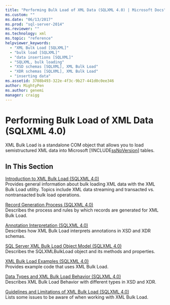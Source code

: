 ```yaml
---
title: "Performing Bulk Load of XML Data (SQLXML 4.0) | Microsoft Docs"
ms.custom: ""
ms.date: "06/13/2017"
ms.prod: "sql-server-2014"
ms.reviewer: ""
ms.technology: xml
ms.topic: "reference"
helpviewer_keywords: 
  - "XML Bulk Load [SQLXML]"
  - "bulk load [SQLXML]"
  - "data insertions [SQLXML]"
  - "SQLXML, bulk loading"
  - "XSD schemas [SQLXML], XML Bulk Load"
  - "XDR schemas [SQLXML], XML Bulk Load"
  - "inserting data"
ms.assetid: 3708b493-322e-4f3c-9b27-441d0c0ee346
author: MightyPen
ms.author: genemi
manager: craigg
---
```

# Performing Bulk Load of XML Data (SQLXML 4.0)
  XML Bulk Load is a standalone COM object that allows you to load semistructured XML data into Microsoft [!INCLUDE[ssNoVersion](../../../includes/ssnoversion-md.md)] tables.  
  
## In This Section  
 [Introduction to XML Bulk Load &#40;SQLXML 4.0&#41;](introduction-to-xml-bulk-load-sqlxml-4-0.md)  
 Provides general information about bulk loading XML data with the XML Bulk Load utility. Topics include XML data streaming and transacted vs. nontransacted bulk load operations.  
  
 [Record Generation Process &#40;SQLXML 4.0&#41;](record-generation-process-sqlxml-4-0.md)  
 Describes the process and rules by which records are generated for XML Bulk Load.  
  
 [Annotation Interpretation &#40;SQLXML 4.0&#41;](annotation-interpretation-sqlxml-4-0.md)  
 Describes how XML Bulk Load interprets annotations in XSD and XDR schemas.  
  
 [SQL Server XML Bulk Load Object Model &#40;SQLXML 4.0&#41;](sql-server-xml-bulk-load-object-model-sqlxml-4-0.md)  
 Describes the SQLXMLBulkLoad object and its methods and properties.  
  
 [XML Bulk Load Examples &#40;SQLXML 4.0&#41;](xml-bulk-load-examples-sqlxml-4-0.md)  
 Provides example code that uses XML Bulk Load.  
  
 [Data Types and XML Bulk Load Behavior &#40;SQLXML 4.0&#41;](data-types-and-xml-bulk-load-behavior-sqlxml-4-0.md)  
 Describes XML Bulk Load Behavior with different types in XSD and XDR.  
  
 [Guidelines and Limitations of XML Bulk Load &#40;SQLXML 4.0&#41;](guidelines-and-limitations-of-xml-bulk-load-sqlxml-4-0.md)  
 Lists some issues to be aware of when working with XML Bulk Load.  
  
  
